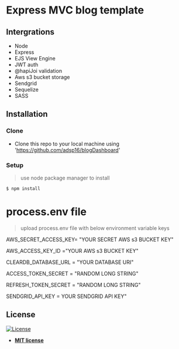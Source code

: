 

# Express MVC blog template


## Intergrations 

- Node
- Express 
- EJS View Engine 
- JWT auth
- @hapiJoi validation
- Aws s3 bucket storage
- Sendgrid
- Sequelize
- SASS


## Installation

### Clone

- Clone this repo to your local machine using 'https://github.com/adsp16/blogDashboard'

### Setup


> use node package manager to install

```shell
$ npm install
```

# process.env file

> upload process.env file with below environment variable keys

AWS_SECRET_ACCESS_KEY= "YOUR SECRET AWS s3 BUCKET KEY"

AWS_ACCESS_KEY_ID ="YOUR AWS s3 BUCKET KEY"

CLEARDB_DATABASE_URL = "YOUR DATABASE URI"

ACCESS_TOKEN_SECRET = "RANDOM LONG STRING"

REFRESH_TOKEN_SECRET = "RANDOM LONG STRING"

SENDGRID_API_KEY = YOUR SENDGRID API KEY"



## License

[![License](http://img.shields.io/:license-mit-blue.svg?style=flat-square)](http://badges.mit-license.org)

- **[MIT license](http://opensource.org/licenses/mit-license.js)**
